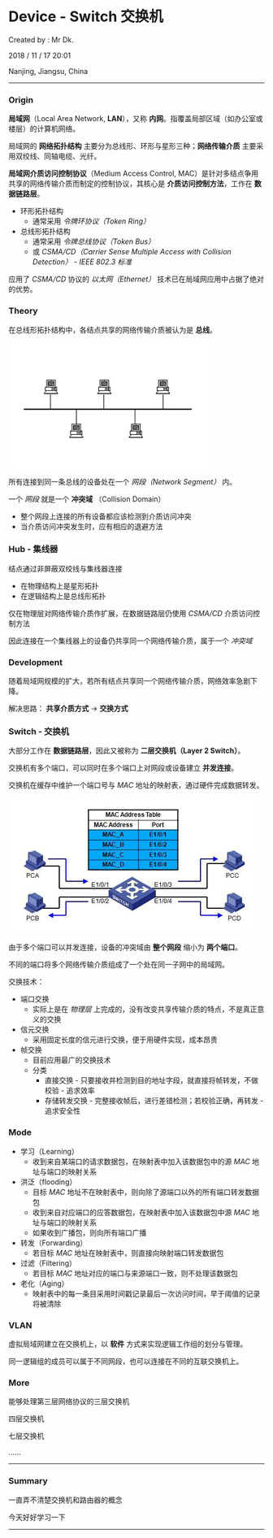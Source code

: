 # Device - Switch 交换机

Created by : Mr Dk.

2018 / 11 / 17 20:01

Nanjing, Jiangsu, China

---

### Origin

__局域网__（Local Area Network, __LAN__），又称 __内网__。指覆盖局部区域（如办公室或楼层）的计算机网络。

局域网的 __网络拓扑结构__ 主要分为总线形、环形与星形三种；__网络传输介质__ 主要采用双绞线、同轴电缆、光纤。

__局域网介质访问控制协议__（Medium Access Control, MAC）是针对多结点争用共享的网络传输介质而制定的控制协议，其核心是 __介质访问控制方法__，工作在 __数据链路层__。

* 环形拓扑结构
  * 通常采用 _令牌环协议（Token Ring）_
* 总线形拓扑结构
  * 通常采用 _令牌总线协议（Token Bus）_
  * 或 _CSMA/CD（Carrier Sense Multiple Access with Collision Detection）_ - _IEEE 802.3 标准_

应用了 _CSMA/CD_ 协议的 _以太网（Ethernet）_ 技术已在局域网应用中占据了绝对的优势。

### Theory

在总线形拓扑结构中，各结点共享的网络传输介质被认为是 __总线__。

![bus-topology](../img/bus-topology.png)

所有连接到同一条总线的设备处在一个 _网段（Network Segment）_ 内。

一个 _网段_ 就是一个 __冲突域__ （Collision Domain）

* 整个网段上连接的所有设备都应该检测到介质访问冲突
* 当介质访问冲突发生时，应有相应的退避方法

### Hub - 集线器

结点通过非屏蔽双绞线与集线器连接

* 在物理结构上是星形拓扑
* 在逻辑结构上是总线形拓扑

仅在物理层对网络传输介质作扩展，在数据链路层仍使用 _CSMA/CD_ 介质访问控制方法

因此连接在一个集线器上的设备仍共享同一个网络传输介质，属于一个 _冲突域_

### Development

随着局域网规模的扩大，若所有结点共享同一个网络传输介质，网络效率急剧下降。

解决思路： __共享介质方式__ &rarr; __交换方式__

### Switch - 交换机

大部分工作在 __数据链路层__，因此又被称为 __二层交换机（Layer 2 Switch）__。

交换机有多个端口，可以同时在多个端口上对网段或设备建立 __并发连接__。

交换机在缓存中维护一个端口号与 _MAC_ 地址的映射表，通过硬件完成数据转发。

![switch](../img/switch.png)

由于多个端口可以并发连接，设备的冲突域由 __整个网段__ 缩小为 __两个端口__。

不同的端口将多个网络传输介质组成了一个处在同一子网中的局域网。

交换技术：

* 端口交换 
  * 实际上是在 _物理层_ 上完成的，没有改变共享传输介质的特点，不是真正意义的交换
* 信元交换
  * 采用固定长度的信元进行交换，便于用硬件实现，成本昂贵
* 帧交换
  * 目前应用最广的交换技术
  * 分类
    * 直接交换 - 只要接收并检测到目的地址字段，就直接将帧转发，不做校验 - 追求效率
    * 存储转发交换 - 完整接收帧后，进行差错检测；若校验正确，再转发 - 追求安全性

### Mode

* 学习（Learning）
  * 收到来自某端口的请求数据包，在映射表中加入该数据包中的源 _MAC_ 地址与端口的映射关系
* 洪泛（flooding）
  * 目标 _MAC_ 地址不在映射表中，则向除了源端口以外的所有端口转发数据包
  * 收到来自对应端口的应答数据包，在映射表中加入该数据包中源 _MAC_ 地址与端口的映射关系
  * 如果收到广播包，则向所有端口广播
* 转发（Forwarding）
  * 若目标 _MAC_ 地址在映射表中，则直接向映射端口转发数据包
* 过滤（Filtering）
  * 若目标 _MAC_ 地址对应的端口与来源端口一致，则不处理该数据包
* 老化（Aging）
  * 映射表中的每一条目采用时间戳记录最后一次访问时间，早于阈值的记录将被清除

### VLAN

虚拟局域网建立在交换机上，以 __软件__ 方式来实现逻辑工作组的划分与管理。

同一逻辑组的成员可以属于不同网段，也可以连接在不同的互联交换机上。

### More

能够处理第三层网络协议的三层交换机

四层交换机

七层交换机

......

---

### Summary

一直弄不清楚交换机和路由器的概念

今天好好学习一下

---

